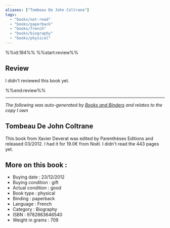 ```yaml
---
aliases: ["Tombeau De John Coltrane"] 
tags: 
  - "books/not-read" 
  - "books/paperback" 
  - "books/french"
  - "books/biography"
  - "books/physical"
---
```

%%id:184%%
%%start:review%%
## Review
I didn't reviewed this book yet. 

%%end:review%%

---
_The following was auto-generated by [Books and Binders](Books%20and%20Binders.md) and relates to the copy I own_
## Tombeau De John Coltrane
This book from Xavier Deverat was edited by Parenthèses Editions and released 03/2012. I had it for 19.0€ from Noël. I didn't read the 443 pages yet.

## More on this book :
- Buying date : 23/12/2012
- Buying condition : gift
- Actual condition : good
- Book type : physical
- Binding : paperback
- Language : French
- Category : Biography
- ISBN : 9782863646540
- Weight in grams : 709
